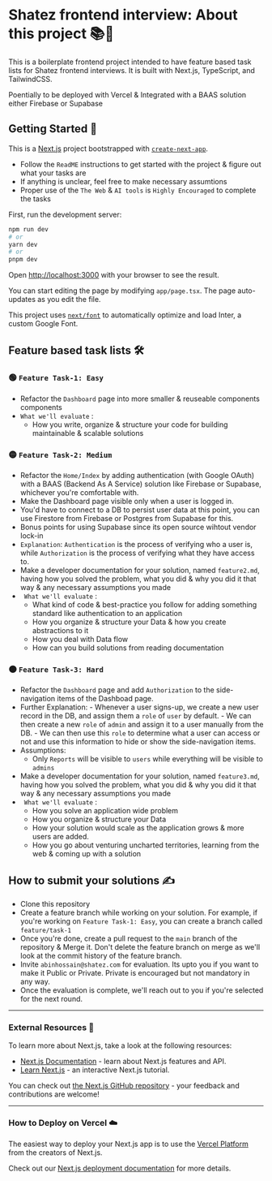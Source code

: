 # Shatez frontend interview: About this project 📚🙋

This is a boilerplate frontend project intended to have feature based task lists for Shatez frontend interviews. It is built with Next.js, TypeScript, and TailwindCSS.

Poentially to be deployed with Vercel & Integrated with a BAAS solution either Firebase or Supabase

## Getting Started 🚀

This is a [Next.js](https://nextjs.org/) project bootstrapped with [`create-next-app`](https://github.com/vercel/next.js/tree/canary/packages/create-next-app).

-   Follow the `ReadME` instructions to get started with the project & figure out what your tasks are
-   If anything is unclear, feel free to make necessary assumtions
-   Proper use of the `The Web` & `AI tools` is `Highly Encouraged` to complete the tasks

First, run the development server:

```bash
npm run dev
# or
yarn dev
# or
pnpm dev
```

Open [http://localhost:3000](http://localhost:3000) with your browser to see the result.

You can start editing the page by modifying `app/page.tsx`. The page auto-updates as you edit the file.

This project uses [`next/font`](https://nextjs.org/docs/basic-features/font-optimization) to automatically optimize and load Inter, a custom Google Font.

## Feature based task lists 🛠️

### 🟢 `Feature Task-1: Easy`

-   Refactor the `Dashboard` page into more smaller & reuseable components components
-   `What we'll evaluate` :
    -   How you write, organize & structure your code for building maintainable & scalable solutions

### 🟡 `Feature Task-2: Medium`

-   Refactor the `Home/Index` by adding authentication (with Google OAuth) with a BAAS (Backend As A Service) solution like Firebase or Supabase, whichever you're comfortable with.
-   Make the Dashboard page visible only when a user is logged in.
-   You'd have to connect to a DB to persist user data at this point, you can use Firestore from Firebase or Postgres from Supabase for this.
-   Bonus points for using Supabase since its open source wihtout vendor lock-in
-   `Explanation`: `Authentication` is the process of verifying who a user is, while `Authorization` is the process of verifying what they have access to.
-   Make a developer documentation for your solution, named `feature2.md`, having how you solved the problem, what you did & why you did it that way & any necessary assumptions you made
-   ` What we'll evaluate` :
    -   What kind of code & best-practice you follow for adding something standard like authentication to an application
    -   How you organize & structure your Data & how you create abstractions to it
    -   How you deal with Data flow
    -   How can you build solutions from reading documentation

### 🟠 `Feature Task-3: Hard`

-   Refactor the `Dashboard` page and add `Authorization` to the side-navigation items of the Dashboad page.
-   Further Explanation: - Whenever a user signs-up, we create a new user record in the DB, and assign them a `role` of `user` by default. - We can then create a new `role` of `admin` and assign it to a user manually from the DB. - We can then use this `role` to determine what a user can access or not and use this information to hide or show the side-navigation items.
-   Assumptions:
    -   Only `Reports` will be visible to `users` while everything will be visible to `admins`
-   Make a developer documentation for your solution, named `feature3.md`, having how you solved the problem, what you did & why you did it that way & any necessary assumptions you made
-   ` What we'll evaluate` :
    -   How you solve an application wide problem
    -   How you organize & structure your Data
    -   How your solution would scale as the application grows & more users are added.
    -   How you go about venturing uncharted territories, learning from the web & coming up with a solution

## How to submit your solutions ✍️

-   Clone this repository
-   Create a feature branch while working on your solution. For example, if you're working on `Feature Task-1: Easy`, you can create a branch called `feature/task-1`
-   Once you're done, create a pull request to the `main` branch of the repository & Merge it. Don't delete the feature branch on merge as we'll look at the commit history of the feature branch.
-   Invite `abinhossain@shatez.com` for evaluation. Its upto you if you want to make it Public or Private. Private is encouraged but not mandatory in any way.
-   Once the evaluation is complete, we'll reach out to you if you're selected for the next round.

---

### External Resources 📖

To learn more about Next.js, take a look at the following resources:

-   [Next.js Documentation](https://nextjs.org/docs) - learn about Next.js features and API.
-   [Learn Next.js](https://nextjs.org/learn) - an interactive Next.js tutorial.

You can check out [the Next.js GitHub repository](https://github.com/vercel/next.js/) - your feedback and contributions are welcome!

---

### How to Deploy on Vercel ☁️

The easiest way to deploy your Next.js app is to use the [Vercel Platform](https://vercel.com/new?utm_medium=default-template&filter=next.js&utm_source=create-next-app&utm_campaign=create-next-app-readme) from the creators of Next.js.

Check out our [Next.js deployment documentation](https://nextjs.org/docs/deployment) for more details.
